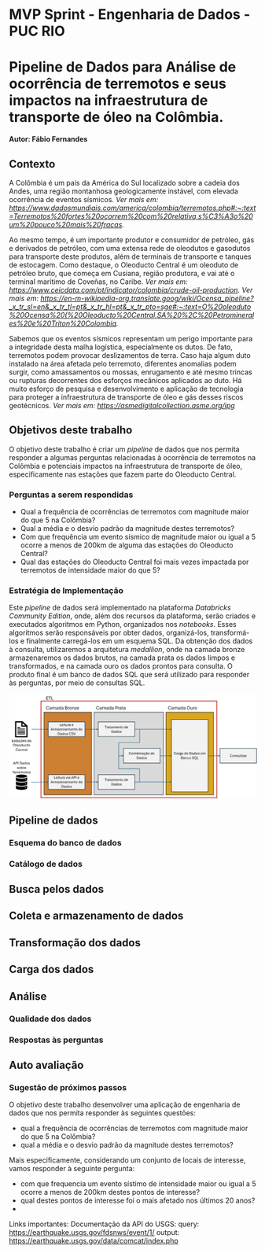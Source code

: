 # MVP Sprint - Engenharia de Dados - PUC RIO
# Pipeline de Dados para Análise de ocorrência de terremotos e seus impactos na infraestrutura de transporte de óleo na Colômbia.
**Autor: Fábio Fernandes**

## Contexto
A Colômbia é um país da América do Sul localizado sobre a cadeia dos Andes, uma região montanhosa geologicamente instável, com elevada ocorrência de eventos sísmicos.
_Ver mais em: https://www.dadosmundiais.com/america/colombia/terremotos.php#:~:text=Terremotos%20fortes%20ocorrem%20com%20relativa,s%C3%A3o%20um%20pouco%20mais%20fracas._

Ao mesmo tempo, é um importante produtor e consumidor de petróleo, gás e derivados de petróleo, com uma extensa rede de oleodutos e gasodutos para transporte deste produtos, além de terminais de transporte e tanques de estocagem. Como destaque, o Oleoducto Central é um oleoduto de petróleo bruto, que começa em Cusiana, região produtora, e vai até o terminal marítimo de Coveñas, no Caribe.
_Ver mais em: https://www.ceicdata.com/pt/indicator/colombia/crude-oil-production._
_Ver mais em: https://en-m-wikipedia-org.translate.goog/wiki/Ocensa_pipeline?_x_tr_sl=en&_x_tr_tl=pt&_x_tr_hl=pt&_x_tr_pto=sge#:~:text=O%20oleoduto%20Ocensa%20(%20Oleoducto%20Central,SA%20%2C%20Petrominerales%20e%20Triton%20Colombia._ 

Sabemos que os eventos sísmicos representam um perigo importante para a integridade desta malha logística, especialmente os dutos. De fato, terremotos podem provocar deslizamentos de terra. Caso haja algum duto instalado na área afetada pelo terremoto, diferentes anomalias podem surgir, como amassamentos ou mossas, enrugamento e até mesmo trincas ou rupturas decorrentes dos esforços mecânicos aplicados ao duto. Há muito esforço de pesquisa e desenvolvimento e aplicação de tecnologia para proteger a infraestrutura de transporte de óleo e gás desses riscos geotécnicos.
_Ver mais em: https://asmedigitalcollection.asme.org/ipg_ 

## Objetivos deste trabalho
O objetivo deste trabalho é criar um _pipeline_ de dados que nos permita responder a algumas perguntas relacionadas à ocorrência de terremotos na Colômbia e potenciais impactos na infraestrutura de transporte de óleo, especificamente nas estações que fazem parte do Oleoducto Central. 

### Perguntas a serem respondidas
- Qual a frequência de ocorrências de terremotos com magnitude maior do que 5 na Colômbia?
- Qual a média e o desvio padrão da magnitude destes terremotos?
- Com que frequência um evento sísmico de magnitude maior ou igual a 5 ocorre a menos de 200km de alguma das estações do Oleoducto Central?
- Qual das estações do Oleoducto Central foi mais vezes impactada por terremotos de intensidade maior do que 5?

### Estratégia de Implementação
Este _pipeline_ de dados será implementado na plataforma _Databricks Community Edition_, onde, além dos recursos da plataforma, serão criados e executados algoritmos em Python, organizados nos _notebooks_. Esses algoritmos serão responsáveis por obter dados, organizá-los, transformá-los e finalmente carregá-los em um esquema SQL. Da obtenção dos dados à consulta, utilizaremos a arquitetura _medallion_, onde na camada bronze armazenaremos os dados brutos, na camada prata os dados limpos e transformados, e na camada ouro os dados prontos para consulta.
O produto final é um banco de dados SQL que será utilizado para responder às perguntas, por meio de consultas SQL.

<img src="./Processo_ETL_medallion.png" alt="Logo">


## Pipeline de dados
### Esquema do banco de dados
### Catálogo de dados
## Busca pelos dados
## Coleta e armazenamento de dados
## Transformação dos dados
## Carga dos dados
## Análise
### Qualidade dos dados
### Respostas às perguntas
## Auto avaliação
### Sugestão de próximos passos





O objetivo deste trabalho desenvolver uma aplicação de engenharia de dados que nos permita responder às seguintes questões:
- qual a frequência de ocorrências de terremotos com magnitude maior do que 5 na Colômbia?
- qual a média e o desvio padrão da magnitude destes terremotos?

Mais especificamente, considerando um conjunto de locais de interesse, vamos responder à seguinte pergunta:
- com que frequencia um evento sístimo de intensidade maior ou igual a 5 ocorre a menos de 200km destes pontos de interesse?
- qual destes pontos de interesse foi o mais afetado nos últimos 20 anos?
- 

Links importantes:
Documentação da API do USGS:
query: https://earthquake.usgs.gov/fdsnws/event/1/
output: https://earthquake.usgs.gov/data/comcat/index.php
